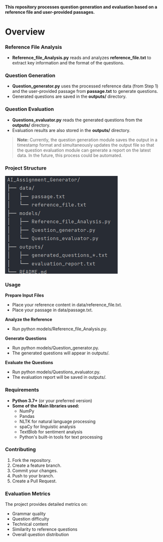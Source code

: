 #### This repository processes question generation and evaluation based on a reference file and user-provided passages.

# Overview

### Reference File Analysis
- **Reference_file_Analysis.py** reads and analyzes **reference_file.txt** to extract key information and the format of the questions.

### Question Generation
- **Question_generator.py** uses the processed reference data (from Step 1) and the user-provided passage from **passage.txt** to generate questions.
- Generated questions are saved in the **outputs/** directory.

### Question Evaluation
- **Questions_evaluator.py** reads the generated questions from the **outputs/** directory.
- Evaluation results are also stored in the **outputs/** directory.

> **Note:** Currently, the question generation module saves the output in a timestamp format and simultaneously updates the output file so that the question evaluation module can generate a report on the latest data. In the future, this process could be automated.

### Project Structure

![img.png](Project_Structure.png)

### Usage
**Prepare Input Files**
   - Place your reference content in data/reference_file.txt.
   - Place your passage in data/passage.txt.

**Analyze the Reference**
   - Run python models/Reference_file_Analysis.py.

**Generate Questions**
   - Run python models/Question_generator.py.
   - The generated questions will appear in outputs/.

**Evaluate the Questions**
   - Run python models/Questions_evaluator.py.
   - The evaluation report will be saved in outputs/.
   
### Requirements
- **Python 3.7+** (or your preferred version)
- **Some of the Main libraries used:**
  - NumPy
  - Pandas
  - NLTK for natural language processing
  - spaCy for linguistic analysis
  - TextBlob for sentiment analysis
  - Python's built-in tools for text processing

### Contributing
1. Fork the repository.
2. Create a feature branch.
3. Commit your changes.
4. Push to your branch.
5. Create a Pull Request.

### Evaluation Metrics
The project provides detailed metrics on:
- Grammar quality
- Question difficulty
- Technical content
- Similarity to reference questions
- Overall question distribution

